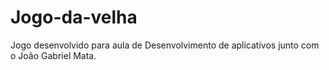 # Jogo-da-velha
Jogo desenvolvido para aula de Desenvolvimento de aplicativos junto com o João Gabriel Mata.
